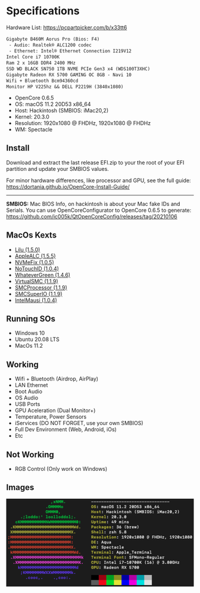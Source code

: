 # Specifications

Hardware List: https://pcpartpicker.com/b/x33tt6
```
Gigabyte B460M Aorus Pro (Bios: F4)
 - Audio: Realtek® ALC1200 codec
 - Ethernet: Intel® Ethernet Connection I219V12
Intel Core i7 10700K
Ram 2 x 16GB DDR4 2400 MHz
SSD WD BLACK SN750 1TB NVME PCIe Gen3 x4 (WDS100T3XHC)
Gigabyte Radeon RX 5700 GAMING OC 8GB - Navi 10
Wifi + Bluetooth Bcm94360cd
Monitor HP V225hz && DELL P2219H (3840x1080)
```

- OpenCore 0.6.5
- OS: macOS 11.2 20D53 x86_64
- Host: Hackintosh (SMBIOS: iMac20,2)
- Kernel: 20.3.0
- Resolution: 1920x1080 @ FHDHz, 1920x1080 @ FHDHz
- WM: Spectacle

## Install

Download and extract the last release EFI.zip to your the root of your EFI partition and update your SMBIOS values.

For minor hardware differences, like processor and GPU, see the full guide:
https://dortania.github.io/OpenCore-Install-Guide/

---

**SMBIOS:** Mac BIOS Info, on hackintosh is about your Mac fake IDs and Serials.
You can use OpenCoreConfigurator to OpenCore 0.6.5 to generate:
https://github.com/ic005k/QtOpenCoreConfig/releases/tag/20210106

## MacOs Kexts

- [Lilu (1.5.0)](https://github.com/acidanthera/Lilu/releases/tag/1.5.0)
- [AppleALC (1.5.5)](https://github.com/acidanthera/AppleALC/releases/tag/1.5.5)
- [NVMeFix (1.0.5)](https://github.com/acidanthera/NVMeFix/releases/tag/1.0.5)
- [NoTouchID (1.0.4)](https://github.com/al3xtjames/NoTouchID/releases/tag/1.0.4)
- [WhateverGreen (1.4.6)](https://github.com/acidanthera/WhateverGreen/releases/tag/1.4.6)
- [VirtualSMC (1.1.9)](https://github.com/acidanthera/VirtualSMC/releases/tag/1.1.9)
- [SMCProcessor (1.1.9)](https://github.com/acidanthera/VirtualSMC/releases/tag/1.1.9)
- [SMCSuperIO (1.1.9)](https://github.com/acidanthera/VirtualSMC/releases/tag/1.1.9)
- [IntelMausi (1.0.4)](https://github.com/acidanthera/IntelMausi/releases/tag/1.0.4)

## Running SOs

- Windows 10
- Ubuntu 20.08 LTS
- MacOs 11.2

## Working

- Wifi + Bluetooth (Airdrop, AirPlay)
- LAN Ethernet
- Boot Audio
- OS Audio
- USB Ports
- GPU Aceleration (Dual Monitor+)
- Temperature, Power Sensors
- iServices (DO NOT FORGET, use your own SMBIOS)
- Full Dev Environment (Web, Android, iOs)
- Etc

## Not Working

- RGB Control (Only work on Windows)

## Images

![AboutThisMac](images/AboutThisMac.png)
